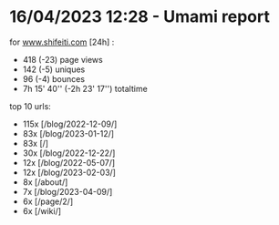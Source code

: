 # 16/04/2023 12:28 - Umami report
for www.shifeiti.com [24h] :

 - 418 (-23) page views
 - 142 (-5) uniques
 - 96 (-4) bounces
 - 7h 15' 40'' (-2h 23' 17'') totaltime


top 10 urls:
 - 115x [/blog/2022-12-09/]
 - 83x [/blog/2023-01-12/]
 - 83x [/]
 - 30x [/blog/2022-12-22/]
 - 12x [/blog/2022-05-07/]
 - 12x [/blog/2023-02-03/]
 - 8x [/about/]
 - 7x [/blog/2023-04-09/]
 - 6x [/page/2/]
 - 6x [/wiki/]


